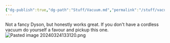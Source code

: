 ```yaml
---
{"dg-publish":true,"dg-path":"Stuff/Vacuum.md","permalink":"/stuff/vacuum/"}
---
```


Not a fancy Dyson, but honestly works great. If you don't have a cordless vacuum do yourself a favour and pickup this one. 
![Pasted image 20240324133120.png](/img/user/Attachments/Pasted%20image%2020240324133120.png)